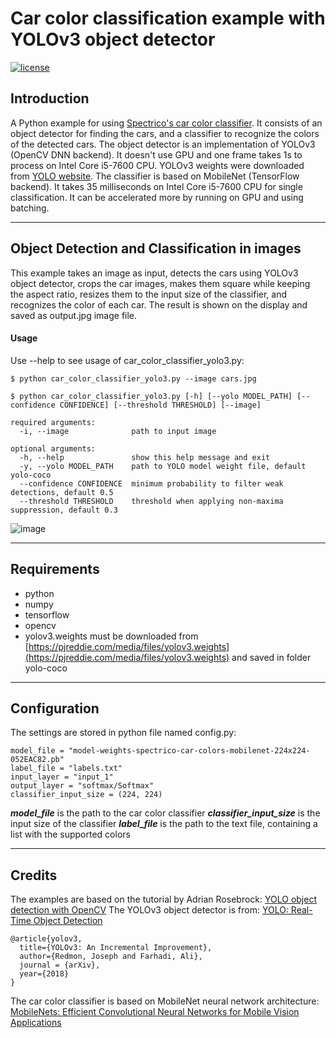 # Car color classification example with YOLOv3 object detector

[![license](https://img.shields.io/github/license/mashape/apistatus.svg)](LICENSE)

## Introduction

A Python example for using [Spectrico's car color classifier](http://spectrico.com/car-color-recognition.html). It consists of an object detector for finding the cars, and a classifier to recognize the colors of the detected cars. The object detector is an implementation of YOLOv3 (OpenCV DNN backend). It doesn't use GPU and one frame takes 1s to process on Intel Core i5-7600 CPU. YOLOv3 weights were downloaded from [YOLO website](https://pjreddie.com/darknet/yolo/). The classifier is based on MobileNet (TensorFlow backend). It takes 35 milliseconds on Intel Core i5-7600 CPU for single classification. It can be accelerated more by running on GPU and using batching.

---
## Object Detection and Classification in images
This example takes an image as input, detects the cars using YOLOv3 object detector, crops the car images, makes them square while keeping the aspect ratio, resizes them to the input size of the classifier, and recognizes the color of each car. The result is shown on the display and saved as output.jpg image file.


#### Usage
Use --help to see usage of car_color_classifier_yolo3.py:
```
$ python car_color_classifier_yolo3.py --image cars.jpg
```
```
$ python car_color_classifier_yolo3.py [-h] [--yolo MODEL_PATH] [--confidence CONFIDENCE] [--threshold THRESHOLD] [--image]

required arguments:
  -i, --image              path to input image

optional arguments:
  -h, --help               show this help message and exit
  -y, --yolo MODEL_PATH    path to YOLO model weight file, default yolo-coco
  --confidence CONFIDENCE  minimum probability to filter weak detections, default 0.5
  --threshold THRESHOLD    threshold when applying non-maxima suppression, default 0.3
```
![image](https://github.com/spectrico/car-color-classifier-yolo3-python/blob/master/output-classic-car-574864_960_720.jpg?raw=true)

---
## Requirements
  - python
  - numpy
  - tensorflow
  - opencv
  - yolov3.weights must be downloaded from [https://pjreddie.com/media/files/yolov3.weights](https://pjreddie.com/media/files/yolov3.weights) and saved in folder yolo-coco

---
## Configuration

The settings are stored in python file named config.py:
```
model_file = "model-weights-spectrico-car-colors-mobilenet-224x224-052EAC82.pb"
label_file = "labels.txt"
input_layer = "input_1"
output_layer = "softmax/Softmax"
classifier_input_size = (224, 224)
```
***model_file*** is the path to the car color classifier
***classifier_input_size*** is the input size of the classifier
***label_file*** is the path to the text file, containing a list with the supported colors

---
## Credits
The examples are based on the tutorial by Adrian Rosebrock: [YOLO object detection with OpenCV](https://www.pyimagesearch.com/2018/11/12/yolo-object-detection-with-opencv/)
The YOLOv3 object detector is from: [YOLO: Real-Time Object Detection](https://pjreddie.com/darknet/yolo/)

```
@article{yolov3,
  title={YOLOv3: An Incremental Improvement},
  author={Redmon, Joseph and Farhadi, Ali},
  journal = {arXiv},
  year={2018}
}
```
The car color classifier is based on MobileNet neural network architecture: [MobileNets: Efficient Convolutional Neural Networks for Mobile Vision Applications](https://arxiv.org/abs/1704.04861)
